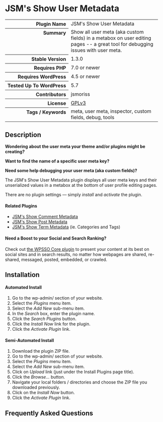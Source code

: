 <h1>JSM&#039;s Show User Metadata</h1>

<table>
<tr><th align="right" valign="top" nowrap>Plugin Name</th><td>JSM&#039;s Show User Metadata</td></tr>
<tr><th align="right" valign="top" nowrap>Summary</th><td>Show all user meta (aka custom fields) in a metabox on user editing pages -- a great tool for debugging issues with user meta.</td></tr>
<tr><th align="right" valign="top" nowrap>Stable Version</th><td>1.3.0</td></tr>
<tr><th align="right" valign="top" nowrap>Requires PHP</th><td>7.0 or newer</td></tr>
<tr><th align="right" valign="top" nowrap>Requires WordPress</th><td>4.5 or newer</td></tr>
<tr><th align="right" valign="top" nowrap>Tested Up To WordPress</th><td>5.7</td></tr>
<tr><th align="right" valign="top" nowrap>Contributors</th><td>jsmoriss</td></tr>
<tr><th align="right" valign="top" nowrap>License</th><td><a href="https://www.gnu.org/licenses/gpl.txt">GPLv3</a></td></tr>
<tr><th align="right" valign="top" nowrap>Tags / Keywords</th><td>meta, user meta, inspector, custom fields, debug, tools</td></tr>
</table>

<h2>Description</h2>

<p><strong>Wondering about the user meta your theme and/or plugins might be creating?</strong></p>

<p><strong>Want to find the name of a specific user meta key?</strong></p>

<p><strong>Need some help debugging your user meta (aka custom fields)?</strong></p>

<p>The JSM's Show User Metadata plugin displays all user meta keys and their unserialized values in a metabox at the bottom of user profile editing pages.</p>

<p>There are no plugin settings &mdash; simply <em>install</em> and <em>activate</em> the plugin.</p>

<h4>Related Plugins</h4>

<ul>
<li><a href="https://wordpress.org/plugins/jsm-show-comment-meta/">JSM's Show Comment Metadata</a></li>
<li><a href="https://wordpress.org/plugins/jsm-show-post-meta/">JSM's Show Post Metadata</a></li>
<li><a href="https://wordpress.org/plugins/jsm-show-term-meta/">JSM's Show Term Metadata</a> (ie. Categories and Tags)</li>
</ul>

<h4>Need a Boost to your Social and Search Ranking?</h4>

<p>Check out <a href="https://wordpress.org/plugins/wpsso/">the WPSSO Core plugin</a> to present your content at its best on social sites and in search results, no matter how webpages are shared, re-shared, messaged, posted, embedded, or crawled.</p>


<h2>Installation</h2>

<h4>Automated Install</h4>

<ol>
<li>Go to the wp-admin/ section of your website.</li>
<li>Select the <em>Plugins</em> menu item.</li>
<li>Select the <em>Add New</em> sub-menu item.</li>
<li>In the <em>Search</em> box, enter the plugin name.</li>
<li>Click the <em>Search Plugins</em> button.</li>
<li>Click the <em>Install Now</em> link for the plugin.</li>
<li>Click the <em>Activate Plugin</em> link.</li>
</ol>

<h4>Semi-Automated Install</h4>

<ol>
<li>Download the plugin ZIP file.</li>
<li>Go to the wp-admin/ section of your website.</li>
<li>Select the <em>Plugins</em> menu item.</li>
<li>Select the <em>Add New</em> sub-menu item.</li>
<li>Click on <em>Upload</em> link (just under the Install Plugins page title).</li>
<li>Click the <em>Browse...</em> button.</li>
<li>Navigate your local folders / directories and choose the ZIP file you downloaded previously.</li>
<li>Click on the <em>Install Now</em> button.</li>
<li>Click the <em>Activate Plugin</em> link.</li>
</ol>


<h2>Frequently Asked Questions</h2>




